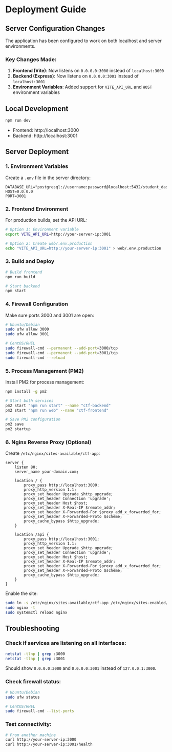 # Deployment Guide

## Server Configuration Changes

The application has been configured to work on both localhost and server environments.

### Key Changes Made:

1. **Frontend (Vite)**: Now listens on `0.0.0.0:3000` instead of `localhost:3000`
2. **Backend (Express)**: Now listens on `0.0.0.0:3001` instead of `localhost:3001`
3. **Environment Variables**: Added support for `VITE_API_URL` and `HOST` environment variables

## Local Development

```bash
npm run dev
```

- Frontend: http://localhost:3000
- Backend: http://localhost:3001

## Server Deployment

### 1. Environment Variables

Create a `.env` file in the server directory:

```env
DATABASE_URL="postgresql://username:password@localhost:5432/student_dashboard_ctf"
HOST=0.0.0.0
PORT=3001
```

### 2. Frontend Environment

For production builds, set the API URL:

```bash
# Option 1: Environment variable
export VITE_API_URL=http://your-server-ip:3001

# Option 2: Create web/.env.production
echo "VITE_API_URL=http://your-server-ip:3001" > web/.env.production
```

### 3. Build and Deploy

```bash
# Build frontend
npm run build

# Start backend
npm start
```

### 4. Firewall Configuration

Make sure ports 3000 and 3001 are open:

```bash
# Ubuntu/Debian
sudo ufw allow 3000
sudo ufw allow 3001

# CentOS/RHEL
sudo firewall-cmd --permanent --add-port=3000/tcp
sudo firewall-cmd --permanent --add-port=3001/tcp
sudo firewall-cmd --reload
```

### 5. Process Management (PM2)

Install PM2 for process management:

```bash
npm install -g pm2

# Start both services
pm2 start "npm run start" --name "ctf-backend"
pm2 start "npm run web" --name "ctf-frontend"

# Save PM2 configuration
pm2 save
pm2 startup
```

### 6. Nginx Reverse Proxy (Optional)

Create `/etc/nginx/sites-available/ctf-app`:

```nginx
server {
    listen 80;
    server_name your-domain.com;

    location / {
        proxy_pass http://localhost:3000;
        proxy_http_version 1.1;
        proxy_set_header Upgrade $http_upgrade;
        proxy_set_header Connection 'upgrade';
        proxy_set_header Host $host;
        proxy_set_header X-Real-IP $remote_addr;
        proxy_set_header X-Forwarded-For $proxy_add_x_forwarded_for;
        proxy_set_header X-Forwarded-Proto $scheme;
        proxy_cache_bypass $http_upgrade;
    }

    location /api {
        proxy_pass http://localhost:3001;
        proxy_http_version 1.1;
        proxy_set_header Upgrade $http_upgrade;
        proxy_set_header Connection 'upgrade';
        proxy_set_header Host $host;
        proxy_set_header X-Real-IP $remote_addr;
        proxy_set_header X-Forwarded-For $proxy_add_x_forwarded_for;
        proxy_set_header X-Forwarded-Proto $scheme;
        proxy_cache_bypass $http_upgrade;
    }
}
```

Enable the site:

```bash
sudo ln -s /etc/nginx/sites-available/ctf-app /etc/nginx/sites-enabled/
sudo nginx -t
sudo systemctl reload nginx
```

## Troubleshooting

### Check if services are listening on all interfaces:

```bash
netstat -tlnp | grep :3000
netstat -tlnp | grep :3001
```

Should show `0.0.0.0:3000` and `0.0.0.0:3001` instead of `127.0.0.1:3000`.

### Check firewall status:

```bash
# Ubuntu/Debian
sudo ufw status

# CentOS/RHEL
sudo firewall-cmd --list-ports
```

### Test connectivity:

```bash
# From another machine
curl http://your-server-ip:3000
curl http://your-server-ip:3001/health
```
